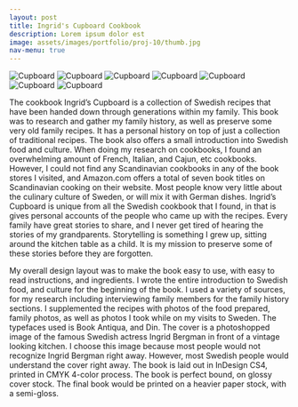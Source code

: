 ```yaml
---
layout: post
title: Ingrid's Cupboard Cookbook
description: Lorem ipsum dolor est
image: assets/images/portfolio/proj-10/thumb.jpg
nav-menu: true
---
```


![Cupboard](assets/img/work/proj-10/cookbook1.jpg)
![Cupboard](assets/img/work/proj-10/cookbook2.jpg)
![Cupboard](assets/img/work/proj-10/cookbook3.jpg)
![Cupboard](assets/img/work/proj-10/cookbook4.jpg)
![Cupboard](assets/img/work/proj-10/cookbook5.jpg)
![Cupboard](assets/img/work/proj-10/cookbook6.jpg)
![Cupboard](assets/img/work/proj-10/cookbook7.jpg)

The cookbook Ingrid’s Cupboard is a collection of Swedish recipes that have been handed down through generations within my family. This book was to research and gather my family history, as well as preserve some very old family recipes. It has a personal history on top of just a collection of traditional recipes. The book also offers a small introduction into Swedish food and culture. When doing my research on cookbooks, I found an overwhelming amount of French, Italian, and Cajun, etc cookbooks. However, I could not find any Scandinavian cookbooks in any of the book stores I visited, and Amazon.com offers a total of seven book titles on Scandinavian cooking on their website. Most people know very little about the culinary culture of Sweden, or will mix it with German dishes. Ingrid’s Cupboard is unique from all the Swedish cookbook that I found, in that is gives personal accounts of the people who came up with the recipes. Every family have great stories to share, and I never get tired of hearing the stories of my grandparents. Storytelling is something I grew up, sitting around the kitchen table as a child. It is my mission to preserve some of these stories before they are forgotten.

My overall design layout was to make the book easy to use, with easy to read instructions, and ingredients. I wrote the entire introduction to Swedish food, and culture for the beginning of the book. I used a variety of sources, for my research including interviewing family members for the family history sections. I supplemented the recipes with photos of the food prepared, family photos, as well as photos I took while on my visits to Sweden. The typefaces used is Book Antiqua, and Din. The cover is a photoshopped image of the famous Swedish actress Ingrid Bergman in front of a vintage looking kitchen. I choose this image because most people would not recognize Ingrid Bergman right away. However, most Swedish people would understand the cover right away. The book is laid out in InDesign CS4, printed in CMYK 4-color process. The book is perfect bound, on glossy cover stock. The final book would be printed on a heavier paper stock, with a semi-gloss.